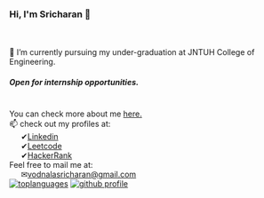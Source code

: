 ### Hi, I'm Sricharan 👋
<!--
**vodnalasricharan/vodnalasricharan** is a ✨ _special_ ✨ repository because its `README.md` (this file) appears on your GitHub profile.

Here are some ideas to get you started:

- 🔭 I’m currently working on ...
- 🌱 I’m currently learning ...
- 👯 I’m looking to collaborate on ...
- 🤔 I’m looking for help with ...
- 💬 Ask me about ...
- 📫 How to reach me: ...
- 😄 Pronouns: ...
- ⚡ Fun fact: ...
-->

<br><br>🌱 I’m currently pursuing my under-graduation at JNTUH College of Engineering.
##### Open for internship opportunities.

<br>You can check more about me <a href='https://vodnalasricharan.github.io'/>here.</a>
<br>📫 check out my profiles at:
<br>&ensp;&ensp;&ensp;✔<a href='https://www.linkedin.com/in/sricharan-vodnala-b13b96187/'>Linkedin</a>
<br>&ensp;&ensp;&ensp;✔<a href='https://leetcode.com/vodnalasricharan/'>Leetcode</a>
<br>&ensp;&ensp;&ensp;✔<a href='https://www.hackerrank.com/vodnalasricharan'>HackerRank</a>
<br>Feel free to mail me at:
<br>&ensp;&ensp;&ensp;✉<a href='mailto:vodnalasricharan@gmail.com'>vodnalasricharan@gmail.com</a><br>
[![toplanguages](https://github-readme-stats.vercel.app/api/top-langs/?username=vodnalasricharan&count_private=true&show_icons=true&theme=radical&layout=compact)]()
[![github profile](https://github-readme-stats.vercel.app/api?username=vodnalasricharan&show_icons=true&include_all_commits=true&theme=radical)]()
